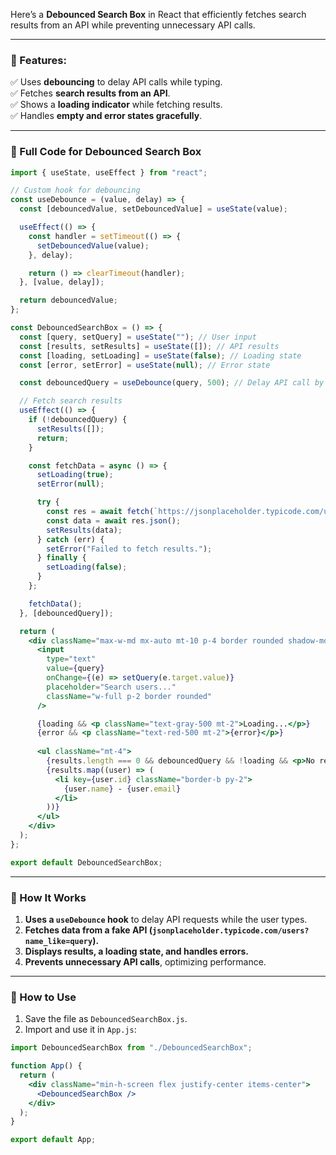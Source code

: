 Here’s a **Debounced Search Box** in React that efficiently fetches search results from an API while preventing unnecessary API calls.  

---

### **📌 Features:**
✅ Uses **debouncing** to delay API calls while typing.  
✅ Fetches **search results from an API**.  
✅ Shows a **loading indicator** while fetching results.  
✅ Handles **empty and error states gracefully**.  

---

### **📜 Full Code for Debounced Search Box**
```jsx
import { useState, useEffect } from "react";

// Custom hook for debouncing
const useDebounce = (value, delay) => {
  const [debouncedValue, setDebouncedValue] = useState(value);

  useEffect(() => {
    const handler = setTimeout(() => {
      setDebouncedValue(value);
    }, delay);

    return () => clearTimeout(handler);
  }, [value, delay]);

  return debouncedValue;
};

const DebouncedSearchBox = () => {
  const [query, setQuery] = useState(""); // User input
  const [results, setResults] = useState([]); // API results
  const [loading, setLoading] = useState(false); // Loading state
  const [error, setError] = useState(null); // Error state

  const debouncedQuery = useDebounce(query, 500); // Delay API call by 500ms

  // Fetch search results
  useEffect(() => {
    if (!debouncedQuery) {
      setResults([]);
      return;
    }

    const fetchData = async () => {
      setLoading(true);
      setError(null);

      try {
        const res = await fetch(`https://jsonplaceholder.typicode.com/users?name_like=${debouncedQuery}`);
        const data = await res.json();
        setResults(data);
      } catch (err) {
        setError("Failed to fetch results.");
      } finally {
        setLoading(false);
      }
    };

    fetchData();
  }, [debouncedQuery]);

  return (
    <div className="max-w-md mx-auto mt-10 p-4 border rounded shadow-md">
      <input
        type="text"
        value={query}
        onChange={(e) => setQuery(e.target.value)}
        placeholder="Search users..."
        className="w-full p-2 border rounded"
      />

      {loading && <p className="text-gray-500 mt-2">Loading...</p>}
      {error && <p className="text-red-500 mt-2">{error}</p>}
      
      <ul className="mt-4">
        {results.length === 0 && debouncedQuery && !loading && <p>No results found.</p>}
        {results.map((user) => (
          <li key={user.id} className="border-b py-2">
            {user.name} - {user.email}
          </li>
        ))}
      </ul>
    </div>
  );
};

export default DebouncedSearchBox;
```

---

### **🚀 How It Works**
1. **Uses a `useDebounce` hook** to delay API requests while the user types.  
2. **Fetches data from a fake API (`jsonplaceholder.typicode.com/users?name_like=query`).**  
3. **Displays results, a loading state, and handles errors.**  
4. **Prevents unnecessary API calls**, optimizing performance.  

---

### **📌 How to Use**
1. Save the file as `DebouncedSearchBox.js`.  
2. Import and use it in `App.js`:  
```jsx
import DebouncedSearchBox from "./DebouncedSearchBox";

function App() {
  return (
    <div className="min-h-screen flex justify-center items-center">
      <DebouncedSearchBox />
    </div>
  );
}

export default App;
```
